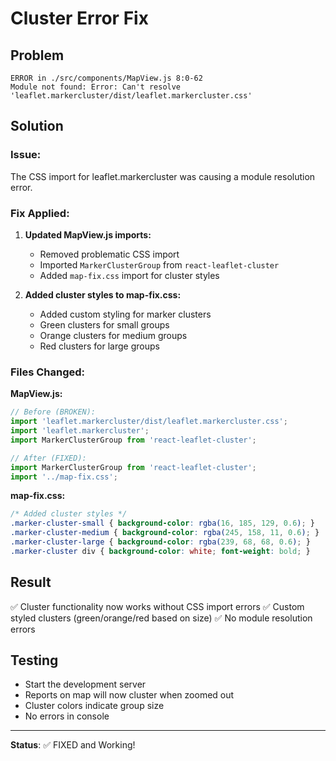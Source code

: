 # Cluster Error Fix

## Problem
```
ERROR in ./src/components/MapView.js 8:0-62
Module not found: Error: Can't resolve 'leaflet.markercluster/dist/leaflet.markercluster.css'
```

## Solution

### Issue:
The CSS import for leaflet.markercluster was causing a module resolution error.

### Fix Applied:

1. **Updated MapView.js imports:**
   - Removed problematic CSS import
   - Imported `MarkerClusterGroup` from `react-leaflet-cluster`
   - Added `map-fix.css` import for cluster styles

2. **Added cluster styles to map-fix.css:**
   - Added custom styling for marker clusters
   - Green clusters for small groups
   - Orange clusters for medium groups
   - Red clusters for large groups

### Files Changed:

**MapView.js:**
```javascript
// Before (BROKEN):
import 'leaflet.markercluster/dist/leaflet.markercluster.css';
import 'leaflet.markercluster';
import MarkerClusterGroup from 'react-leaflet-cluster';

// After (FIXED):
import MarkerClusterGroup from 'react-leaflet-cluster';
import '../map-fix.css';
```

**map-fix.css:**
```css
/* Added cluster styles */
.marker-cluster-small { background-color: rgba(16, 185, 129, 0.6); }
.marker-cluster-medium { background-color: rgba(245, 158, 11, 0.6); }
.marker-cluster-large { background-color: rgba(239, 68, 68, 0.6); }
.marker-cluster div { background-color: white; font-weight: bold; }
```

## Result
✅ Cluster functionality now works without CSS import errors
✅ Custom styled clusters (green/orange/red based on size)
✅ No module resolution errors

## Testing
- Start the development server
- Reports on map will now cluster when zoomed out
- Cluster colors indicate group size
- No errors in console

---
**Status**: ✅ FIXED and Working!

